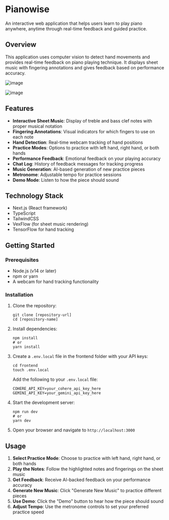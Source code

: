 # Pianowise

An interactive web application that helps users learn to play piano anywhere, anytime through real-time feedback and guided practice.

## Overview

This application uses computer vision to detect hand movements and provides real-time feedback on piano playing technique. It displays sheet music with fingering annotations and gives feedback based on performance accuracy.

![image](https://github.com/user-attachments/assets/56468008-92f9-4106-bd12-29be87af8ba8)

![image](https://github.com/user-attachments/assets/753dd252-517d-41b5-bed0-3352633464ff)

## Features

- **Interactive Sheet Music**: Display of treble and bass clef notes with proper musical notation
- **Fingering Annotations**: Visual indicators for which fingers to use on each note
- **Hand Detection**: Real-time webcam tracking of hand positions
- **Practice Modes**: Options to practice with left hand, right hand, or both hands
- **Performance Feedback**: Emotional feedback on your playing accuracy
- **Chat Log**: History of feedback messages for tracking progress
- **Music Generation**: AI-based generation of new practice pieces
- **Metronome**: Adjustable tempo for practice sessions
- **Demo Mode**: Listen to how the piece should sound

## Technology Stack

- Next.js (React framework)
- TypeScript
- TailwindCSS
- VexFlow (for sheet music rendering)
- TensorFlow for hand tracking

## Getting Started

### Prerequisites

- Node.js (v14 or later)
- npm or yarn
- A webcam for hand tracking functionality

### Installation

1. Clone the repository:
   ```
   git clone [repository-url]
   cd [repository-name]
   ```

2. Install dependencies:
   ```
   npm install
   # or
   yarn install
   ```

3. Create a `.env.local` file in the frontend folder with your API keys:
   ```
   cd frontend
   touch .env.local
   ```
   
   Add the following to your `.env.local` file:
   ```
   COHERE_API_KEY=your_cohere_api_key_here
   GEMINI_API_KEY=your_gemini_api_key_here
   ```

4. Start the development server:
   ```
   npm run dev
   # or
   yarn dev
   ```

4. Open your browser and navigate to `http://localhost:3000`

## Usage

1. **Select Practice Mode**: Choose to practice with left hand, right hand, or both hands
2. **Play the Notes**: Follow the highlighted notes and fingerings on the sheet music
3. **Get Feedback**: Receive AI-backed feedback on your performance accuracy
4. **Generate New Music**: Click "Generate New Music" to practice different pieces
5. **Use Demo**: Click the "Demo" button to hear how the piece should sound
6. **Adjust Tempo**: Use the metronome controls to set your preferred practice speed
